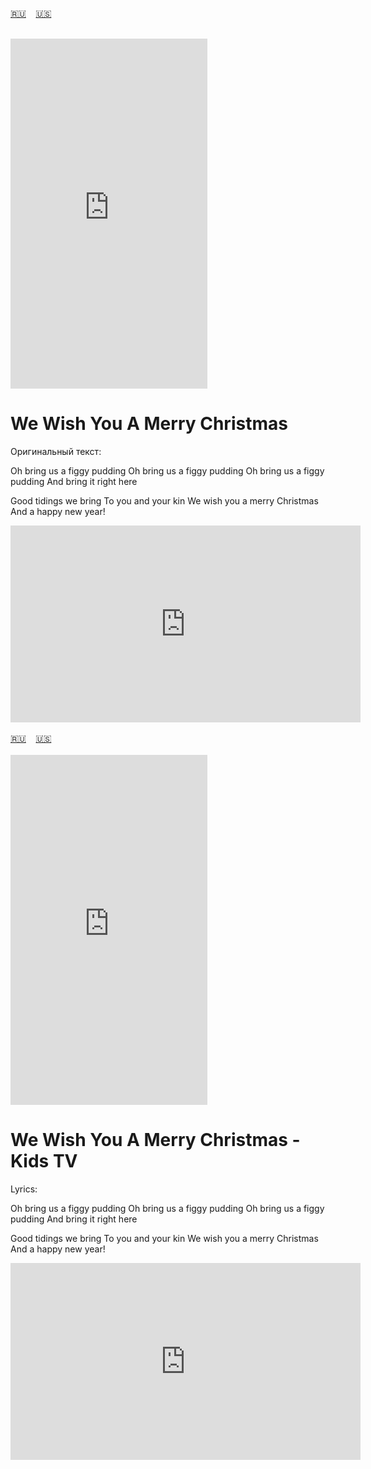 <span id="ru"><a href='#ru'>🇷🇺</a> &nbsp;&nbsp;&nbsp;<a href='#en'>🇺🇸</a> &nbsp;&nbsp;&nbsp;</span><br><br>

<iframe width="315" height="560" src="https://www.youtube.com/embed/UvTjuGab6ys" frameborder="0" allow="accelerometer; autoplay; clipboard-write; encrypted-media; gyroscope; picture-in-picture; web-share"allowfullscreen></iframe>

# We Wish You A Merry Christmas

Оригинальный текст:


Oh bring us a figgy pudding
Oh bring us a figgy pudding
Oh bring us a figgy pudding
And bring it right here

Good tidings we bring
To you and your kin
We wish you a merry Christmas
And a happy new year!


<iframe width="560" height="315" src="https://www.youtube.com/embed/MlO5zufzS2o" title="player" frameborder="0" allow="accelerometer; autoplay; clipboard-write; encrypted-media; gyroscope; picture-in-picture; web-share" referrerpolicy="strict-origin-when-cross-origin" allowfullscreen></iframe>
<br><br>
<span id="en"><a href='#ru'>🇷🇺</a> &nbsp;&nbsp;&nbsp;<a href='#en'>🇺🇸</a> &nbsp;&nbsp;&nbsp;</span><br><br>

<iframe width="315" height="560" src="https://www.youtube.com/embed/JjThgho7g_A" frameborder="0" allow="accelerometer; autoplay; clipboard-write; encrypted-media; gyroscope; picture-in-picture; web-share"allowfullscreen></iframe>

# We Wish You A Merry Christmas - Kids TV

Lyrics:

Oh bring us a figgy pudding
Oh bring us a figgy pudding
Oh bring us a figgy pudding
And bring it right here

Good tidings we bring
To you and your kin
We wish you a merry Christmas
And a happy new year!


<iframe width="560" height="315" src="https://www.youtube.com/embed/MlO5zufzS2o" title="player" frameborder="0" allow="accelerometer; autoplay; clipboard-write; encrypted-media; gyroscope; picture-in-picture; web-share" referrerpolicy="strict-origin-when-cross-origin" allowfullscreen></iframe>
<br><br>
